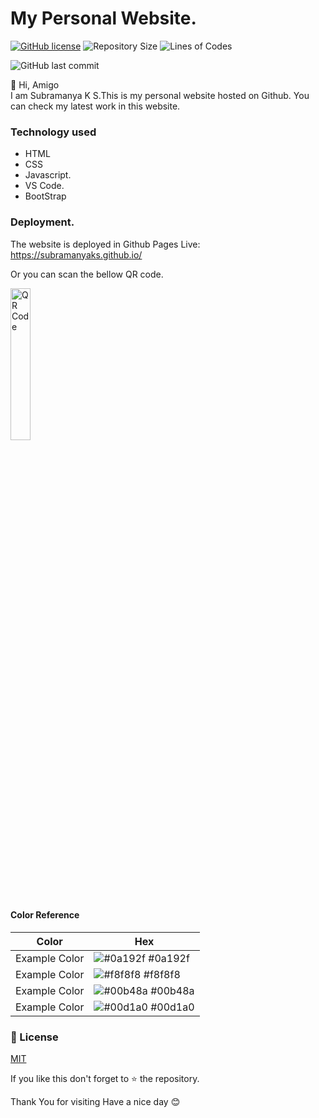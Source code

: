 # My Personal Website.

<a href="https://github.com/SubramanyaKS/SubramanyaKS.github.io/blob/main/LICENSE"><img alt="GitHub license" src="https://img.shields.io/github/license/SubramanyaKS/SubramanyaKS.github.io?style=for-the-badge"></a>
![Repository Size](https://img.shields.io/github/repo-size/SubramanyaKS/SubramanyaKS.github.io?style=for-the-badge)
![Lines of Codes](https://img.shields.io/tokei/lines/github.com/SubramanyaKS/SubramanyaKS.github.io?style=for-the-badge)

![GitHub last commit](https://img.shields.io/github/last-commit/SubramanyaKS/Subramanyaks.github.io?style=for-the-badge)


👋 Hi, Amigo <br>
I am Subramanya K S.This is my personal website hosted on Github.
You can check my latest work in this website.


### Technology used
* HTML
* CSS
* Javascript.
* VS Code.
* BootStrap

### Deployment.

The website is deployed in Github Pages 
Live: https://subramanyaks.github.io/

Or you can scan the bellow QR code.

<img  src="https://github.com/SubramanyaKS/SubramanyaKS.github.io/blob/main/images/MyWebsireQRCode.png" alt="QR Code" width="25%" height="25%">

#### Color Reference

| Color             | Hex                                                                |
| ----------------- | ------------------------------------------------------------------ |
| Example Color | ![#0a192f](https://via.placeholder.com/10/0a192f?text=+) #0a192f |
| Example Color | ![#f8f8f8](https://via.placeholder.com/10/f8f8f8?text=+) #f8f8f8 |
| Example Color | ![#00b48a](https://via.placeholder.com/10/00b48a?text=+) #00b48a |
| Example Color | ![#00d1a0](https://via.placeholder.com/10/00b48a?text=+) #00d1a0 |

### 📝 License

[MIT](https://choosealicense.com/licenses/mit/)

If you like this don't forget to ⭐ the repository.


Thank You for visiting
Have a nice day 😊 
